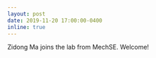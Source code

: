 ```yaml
---
layout: post
date: 2019-11-20 17:00:00-0400
inline: true
---
```


Zidong Ma joins the lab from MechSE. Welcome!
